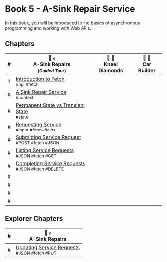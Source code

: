 # Book 5 - A-Sink Repair Service

In this book, you will be introduced to the basics of asynchronous programming and working with Web APIs.

## Chapters

| # | 🔧 💧 <br/> A-Sink Repairs <sub> <br/> (_Guided Tour_)</sub> | 💎 💍  <br/> Kneel Diamonds | 🚙 🚗 <br/> Car Builder |
|--|--|--|--|
| 1 | [Introduction to Fetch](./chapters/AS_FETCH_INTRO.md) <br/> <sub style="font-size:0.85rem;">#api #fetch</sub> |  |  |
| # | [A Sink Repair Service](./chapters/AS_INTRO.md) <br/> <sub style="font-size:0.85rem;">#context</sub> |  |  |
| # | [Permanent State vs Transient State](./chapters/AS_STATE_TYPES.md) <br/> <sub style="font-size:0.85rem;">#state</sub>  |  |  |
| # | [Requesting Service](./chapters/AS_USER_INPUT.md) <br/> <sub style="font-size:0.85rem;">#input #form-fields</sub> |  |  |
| # | [Submitting Service Request](./chapters/AS_HTTP_POST.md) <br/> <sub style="font-size:0.85rem;">#POST #fetch #JSON</sub> |  |  |
| # | [Listing Service Requests](./chapters/AS_HTTP_GET.md) <br/> <sub style="font-size:0.85rem;">#JSON #fetch #GET</sub> |  |  |
| # | [Completing Service Requests](./chapters/AS_HTTP_DELETE.md) <br/> <sub style="font-size:0.85rem;">#JSON #fetch #DELETE</sub> |  |  |
| # |  |  |  |
| # |  |  |  |
| # |  |  |  |
| # |  |  |  |

## Explorer Chapters

| # | 🔧 💧 <br/> A-Sink Repairs |
|--|--|
| # | [Updating Service Requests](./chapters/AS_HTTP_PUT.md) <br/> <sub style="font-size:0.85rem;">#JSON #fetch #PUT</sub> |
